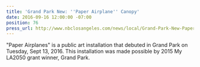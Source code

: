 ```yaml
---
title: 'Grand Park New: ''Paper Airplane'' Canopy'
date: 2016-09-16 12:00:00 -07:00
position: 76
press_url: http://www.nbclosangeles.com/news/local/Grand-Park-New-Paper-Airplane-Canopy-393769601.html
---
```


"Paper Airplanes" is a public art installation that debuted in Grand Park on Tuesday, Sept 13, 2016. This installation was made possible by 2015 My LA2050 grant winner, Grand Park.
